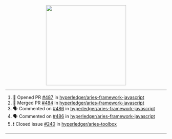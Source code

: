 <p align="center">
<img src="https://user-images.githubusercontent.com/61358536/126118557-75ac74a7-4655-4289-9a8d-e536322b7423.png" height="250" width="250"/>
</p>

---

<!--START_SECTION:activity-->
1. 💪 Opened PR [#487](https://github.com/hyperledger/aries-framework-javascript/pull/487) in [hyperledger/aries-framework-javascript](https://github.com/hyperledger/aries-framework-javascript)
2. 🎉 Merged PR [#484](https://github.com/hyperledger/aries-framework-javascript/pull/484) in [hyperledger/aries-framework-javascript](https://github.com/hyperledger/aries-framework-javascript)
3. 🗣 Commented on [#486](https://github.com/hyperledger/aries-framework-javascript/issues/486) in [hyperledger/aries-framework-javascript](https://github.com/hyperledger/aries-framework-javascript)
4. 🗣 Commented on [#486](https://github.com/hyperledger/aries-framework-javascript/issues/486) in [hyperledger/aries-framework-javascript](https://github.com/hyperledger/aries-framework-javascript)
5. ❗️ Closed issue [#240](https://github.com/hyperledger/aries-toolbox/issues/240) in [hyperledger/aries-toolbox](https://github.com/hyperledger/aries-toolbox)
<!--END_SECTION:activity-->

---
